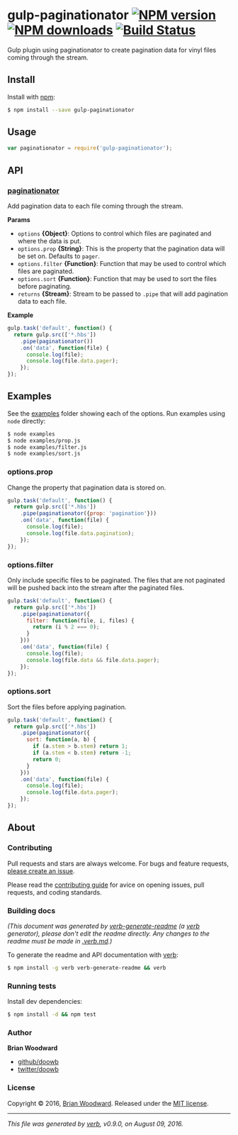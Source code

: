 # gulp-paginationator [![NPM version](https://img.shields.io/npm/v/gulp-paginationator.svg?style=flat)](https://www.npmjs.com/package/gulp-paginationator) [![NPM downloads](https://img.shields.io/npm/dm/gulp-paginationator.svg?style=flat)](https://npmjs.org/package/gulp-paginationator) [![Build Status](https://img.shields.io/travis/doowb/gulp-paginationator.svg?style=flat)](https://travis-ci.org/doowb/gulp-paginationator)

Gulp plugin using paginationator to create pagination data for vinyl files coming through the stream.

## Install

Install with [npm](https://www.npmjs.com/):

```sh
$ npm install --save gulp-paginationator
```

## Usage

```js
var paginationator = require('gulp-paginationator');
```

## API

### [paginationator](index.js#L26)

Add pagination data to each file coming through the stream.

**Params**

* `options` **{Object}**: Options to control which files are paginated and where the data is put.
* `options.prop` **{String}**: This is the property that the pagination data will be set on. Defaults to `pager`.
* `options.filter` **{Function}**: Function that may be used to control which files are paginated.
* `options.sort` **{Function}**: Function that may be used to sort the files before paginating.
* `returns` **{Stream}**: Stream to be passed to `.pipe` that will add pagination data to each file.

**Example**

```js
gulp.task('default', function() {
  return gulp.src(['*.hbs'])
    .pipe(paginationator())
    .on('data', function(file) {
      console.log(file);
      console.log(file.data.pager);
    });
});
```

## Examples

See the [examples](examples) folder showing each of the options. Run examples using `node` directly:

```bash
$ node examples
$ node examples/prop.js
$ node examples/filter.js
$ node examples/sort.js
```

### options.prop

Change the property that pagination data is stored on.

```js
gulp.task('default', function() {
  return gulp.src(['*.hbs'])
    .pipe(paginationator({prop: 'pagination'}))
    .on('data', function(file) {
      console.log(file);
      console.log(file.data.pagination);
    });
});
```

### options.filter

Only include specific files to be paginated. The files that are not paginated will be pushed
back into the stream after the paginated files.

```js
gulp.task('default', function() {
  return gulp.src(['*.hbs'])
    .pipe(paginationator({
      filter: function(file, i, files) {
        return (i % 2 === 0);
      }
    }))
    .on('data', function(file) {
      console.log(file);
      console.log(file.data && file.data.pager);
    });
});
```

### options.sort

Sort the files before applying pagination.

```js
gulp.task('default', function() {
  return gulp.src(['*.hbs'])
    .pipe(paginationator({
      sort: function(a, b) {
        if (a.stem > b.stem) return 1;
        if (a.stem < b.stem) return -1;
        return 0;
      }
    }))
    .on('data', function(file) {
      console.log(file);
      console.log(file.data.pager);
    });
});
```

## About

### Contributing

Pull requests and stars are always welcome. For bugs and feature requests, [please create an issue](../../issues/new).

Please read the [contributing guide](contributing.md) for avice on opening issues, pull requests, and coding standards.

### Building docs

_(This document was generated by [verb-generate-readme](https://github.com/verbose/verb-generate-readme) (a [verb](https://github.com/verbose/verb) generator), please don't edit the readme directly. Any changes to the readme must be made in [.verb.md](.verb.md).)_

To generate the readme and API documentation with [verb](https://github.com/verbose/verb):

```sh
$ npm install -g verb verb-generate-readme && verb
```

### Running tests

Install dev dependencies:

```sh
$ npm install -d && npm test
```

### Author

**Brian Woodward**

* [github/doowb](https://github.com/doowb)
* [twitter/doowb](http://twitter.com/doowb)

### License

Copyright © 2016, [Brian Woodward](https://github.com/doowb).
Released under the [MIT license](https://github.com/doowb/gulp-paginationator/blob/master/LICENSE).

***

_This file was generated by [verb](https://github.com/verbose/verb), v0.9.0, on August 09, 2016._